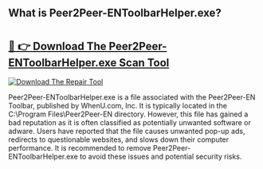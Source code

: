 ## What is Peer2Peer-ENToolbarHelper.exe? 

# <h2><a href="https://exedetect.com/download.php?Peer2Peer-ENToolbarHelper.exe">🔗 👉 Download The Peer2Peer-ENToolbarHelper.exe Scan Tool</a></h2>

[![Download The Repair Tool](https://exedetect.com/download-button.jpg)](https://exedetect.com/download.php?Peer2Peer-ENToolbarHelper.exe)

Peer2Peer-ENToolbarHelper.exe is a file associated with the Peer2Peer-EN Toolbar, published by WhenU.com, Inc. It is typically located in the C:\Program Files\Peer2Peer-EN directory. However, this file has gained a bad reputation as it is often classified as potentially unwanted software or adware. Users have reported that the file causes unwanted pop-up ads, redirects to questionable websites, and slows down their computer performance. It is recommended to remove Peer2Peer-ENToolbarHelper.exe to avoid these issues and potential security risks.